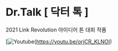 # Dr.Talk [ 닥터 톡 ]
2021 Link Revolution 아이디어 톤 대회 작품

[![Youtube](https://i.imgur.com/D82UxPl.png)(https://youtu.be/orjCR_KLNOI)
